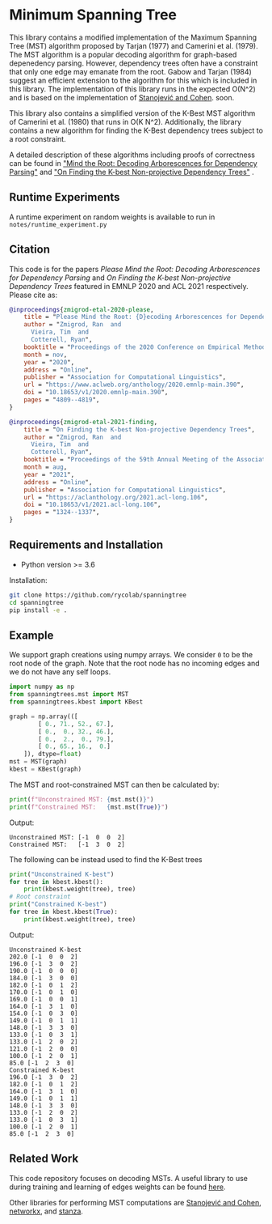 # Minimum Spanning Tree
This library contains a modified implementation of the Maximum Spanning Tree (MST) algorithm proposed by Tarjan (1977) and Camerini et al. (1979).
The MST algorithm is a popular decoding algorithm for graph-based depenedency parsing.
However, dependency trees often have a constraint that only one edge may emanate from the root.
Gabow and Tarjan (1984) suggest an efficient extension to the algorithm for this which is included in this library.
The implementation of this library runs in the expected O(N^2) and is based on the
implementation of [Stanojević and Cohen](https://github.com/stanojevic/Fast-MST-Algorithm). soon.

This library also contains a simplified version of the K-Best MST algorithm
of Camerini et al. (1980) that runs in O(K N^2). Additionally, the
library contains a new algorithm for finding the K-Best dependency trees subject
to a root constraint.

A detailed description of these algorithms including proofs of correctness can be found in
["Mind the Root: Decoding Arborescences for Dependency Parsing"](https://www.aclweb.org/anthology/2020.emnlp-main.390/)
and
["On Finding the K-best Non-projective Dependency Trees"](https://arxiv.org/abs/2106.00780)
.

## Runtime Experiments
A runtime experiment on random weights is available to run in `notes/runtime_experiment.py`

## Citation

This code is for the papers _Please Mind the Root: Decoding Arborescences for Dependency Parsing_ and
_On Finding the K-best Non-projective Dependency Trees_ featured in EMNLP 2020 and ACL 2021 respectively.
Please cite as:

```bibtex
@inproceedings{zmigrod-etal-2020-please,
    title = "Please Mind the Root: {D}ecoding Arborescences for Dependency Parsing",
    author = "Zmigrod, Ran  and
      Vieira, Tim  and
      Cotterell, Ryan",
    booktitle = "Proceedings of the 2020 Conference on Empirical Methods in Natural Language Processing (EMNLP)",
    month = nov,
    year = "2020",
    address = "Online",
    publisher = "Association for Computational Linguistics",
    url = "https://www.aclweb.org/anthology/2020.emnlp-main.390",
    doi = "10.18653/v1/2020.emnlp-main.390",
    pages = "4809--4819",
}

@inproceedings{zmigrod-etal-2021-finding,
    title = "On Finding the K-best Non-projective Dependency Trees",
    author = "Zmigrod, Ran  and
      Vieira, Tim  and
      Cotterell, Ryan",
    booktitle = "Proceedings of the 59th Annual Meeting of the Association for Computational Linguistics and the 11th International Joint Conference on Natural Language Processing (Volume 1: Long Papers)",
    month = aug,
    year = "2021",
    address = "Online",
    publisher = "Association for Computational Linguistics",
    url = "https://aclanthology.org/2021.acl-long.106",
    doi = "10.18653/v1/2021.acl-long.106",
    pages = "1324--1337",
}
```

## Requirements and Installation

* Python version >= 3.6

Installation:
```bash
git clone https://github.com/rycolab/spanningtree
cd spanningtree
pip install -e .
```


## Example
We support graph creations using numpy arrays.
We consider `0` to be the root node of the graph.
Note that the root node has no incoming edges and we do not have any self loops.
```python
import numpy as np
from spanningtrees.mst import MST
from spanningtrees.kbest import KBest

graph = np.array(([
        [ 0., 71., 52., 67.],
        [ 0.,  0., 32., 46.],
        [ 0.,  2.,  0., 79.],
        [ 0., 65., 16.,  0.]
    ]), dtype=float)
mst = MST(graph)
kbest = KBest(graph)

```
The MST and root-constrained MST can then be calculated by:
```python
print(f"Unconstrained MST: {mst.mst()}")
print(f"Constrained MST:   {mst.mst(True)}")
```
Output:
```
Unconstrained MST: [-1  0  0  2]
Constrained MST:   [-1  3  0  2]
```

The following can be instead used to find the K-Best trees
```python
print("Unconstrained K-best")
for tree in kbest.kbest():
    print(kbest.weight(tree), tree)
# Root constraint
print("Constrained K-best")
for tree in kbest.kbest(True):
    print(kbest.weight(tree), tree)
```
Output:
```
Unconstrained K-best
202.0 [-1  0  0  2]
196.0 [-1  3  0  2]
190.0 [-1  0  0  0]
184.0 [-1  3  0  0]
182.0 [-1  0  1  2]
170.0 [-1  0  1  0]
169.0 [-1  0  0  1]
164.0 [-1  3  1  0]
154.0 [-1  0  3  0]
149.0 [-1  0  1  1]
148.0 [-1  3  3  0]
133.0 [-1  0  3  1]
133.0 [-1  2  0  2]
121.0 [-1  2  0  0]
100.0 [-1  2  0  1]
85.0 [-1  2  3  0]
Constrained K-best
196.0 [-1  3  0  2]
182.0 [-1  0  1  2]
164.0 [-1  3  1  0]
149.0 [-1  0  1  1]
148.0 [-1  3  3  0]
133.0 [-1  2  0  2]
133.0 [-1  0  3  1]
100.0 [-1  2  0  1]
85.0 [-1  2  3  0]
```

## Related Work
This code repository focuses on decoding MSTs.
A useful library to use during training and learning of edges weights
can be found [here](https://github.com/rycolab/tree_expectations).

Other libraries for performing MST computations are
[Stanojević and Cohen](https://github.com/stanojevic/Fast-MST-Algorithm),
[networkx](https://networkx.github.io/documentation/stable/index.html),
and [stanza](https://stanfordnlp.github.io/stanza/).
